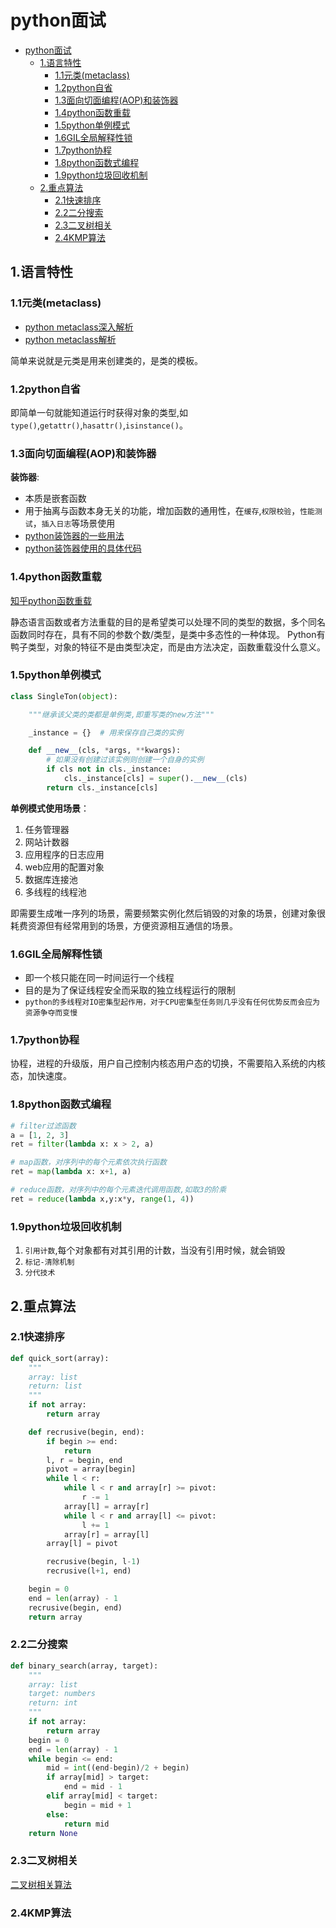 # python面试

<!-- TOC -->

- [python面试](#python%e9%9d%a2%e8%af%95)
  - [1.语言特性](#1%e8%af%ad%e8%a8%80%e7%89%b9%e6%80%a7)
    - [1.1元类(metaclass)](#11%e5%85%83%e7%b1%bbmetaclass)
    - [1.2python自省](#12python%e8%87%aa%e7%9c%81)
    - [1.3面向切面编程(AOP)和装饰器](#13%e9%9d%a2%e5%90%91%e5%88%87%e9%9d%a2%e7%bc%96%e7%a8%8baop%e5%92%8c%e8%a3%85%e9%a5%b0%e5%99%a8)
    - [1.4python函数重载](#14python%e5%87%bd%e6%95%b0%e9%87%8d%e8%bd%bd)
    - [1.5python单例模式](#15python%e5%8d%95%e4%be%8b%e6%a8%a1%e5%bc%8f)
    - [1.6GIL全局解释性锁](#16gil%e5%85%a8%e5%b1%80%e8%a7%a3%e9%87%8a%e6%80%a7%e9%94%81)
    - [1.7python协程](#17python%e5%8d%8f%e7%a8%8b)
    - [1.8python函数式编程](#18python%e5%87%bd%e6%95%b0%e5%bc%8f%e7%bc%96%e7%a8%8b)
    - [1.9python垃圾回收机制](#19python%e5%9e%83%e5%9c%be%e5%9b%9e%e6%94%b6%e6%9c%ba%e5%88%b6)
  - [2.重点算法](#2%e9%87%8d%e7%82%b9%e7%ae%97%e6%b3%95)
    - [2.1快速排序](#21%e5%bf%ab%e9%80%9f%e6%8e%92%e5%ba%8f)
    - [2.2二分搜索](#22%e4%ba%8c%e5%88%86%e6%90%9c%e7%b4%a2)
    - [2.3二叉树相关](#23%e4%ba%8c%e5%8f%89%e6%a0%91%e7%9b%b8%e5%85%b3)
    - [2.4KMP算法](#24kmp%e7%ae%97%e6%b3%95)

<!-- /TOC -->

## 1.语言特性

### 1.1元类(metaclass)

- [python metaclass深入解析](https://www.cnblogs.com/yssjun/p/9832526.html)
- [python metaclass解析](https://www.liaoxuefeng.com/wiki/897692888725344/923030550637312)

简单来说就是元类是用来创建类的，是类的模板。

### 1.2python自省

即简单一句就能知道运行时获得对象的类型,如`type()`,`getattr()`,`hasattr()`,`isinstance()`。

### 1.3面向切面编程(AOP)和装饰器

**装饰器**:

- 本质是嵌套函数
- 用于抽离与函数本身无关的功能，增加函数的通用性，在`缓存`,`权限校验`，`性能测试`，`插入日志`等场景使用
- [python装饰器的一些用法](https://blog.csdn.net/qq_26886929/article/details/54091962)
- [python装饰器使用的具体代码](../python/python/decorator/cache_decorator.py)

### 1.4python函数重载

[知乎python函数重载](https://www.zhihu.com/question/20053359)

静态语言函数或者方法重载的目的是希望类可以处理不同的类型的数据，多个同名函数同时存在，具有不同的参数个数/类型，是类中多态性的一种体现。
Python有鸭子类型，对象的特征不是由类型决定，而是由方法决定，函数重载没什么意义。

### 1.5python单例模式

```python
class SingleTon(object):

    """继承该父类的类都是单例类,即重写类的new方法"""

    _instance = {}  # 用来保存自己类的实例

    def __new__(cls, *args, **kwargs):
        # 如果没有创建过该实例则创建一个自身的实例
        if cls not in cls._instance:
            cls._instance[cls] = super().__new__(cls)
        return cls._instance[cls]
```

**单例模式使用场景**：

1. 任务管理器
2. 网站计数器
3. 应用程序的日志应用
4. web应用的配置对象
5. 数据库连接池
6. 多线程的线程池

即需要生成唯一序列的场景，需要频繁实例化然后销毁的对象的场景，创建对象很耗费资源但有经常用到的场景，方便资源相互通信的场景。

### 1.6GIL全局解释性锁

- 即一个核只能在同一时间运行一个线程
- 目的是为了保证线程安全而采取的独立线程运行的限制
- `python的多线程对IO密集型起作用，对于CPU密集型任务则几乎没有任何优势反而会应为资源争夺而变慢`

### 1.7python协程

协程，进程的升级版，用户自己控制内核态用户态的切换，不需要陷入系统的内核态，加快速度。

### 1.8python函数式编程

```python
# filter过滤函数
a = [1, 2, 3]
ret = filter(lambda x: x > 2, a)

# map函数，对序列中的每个元素依次执行函数
ret = map(lambda x: x+1, a)

# reduce函数，对序列中的每个元素迭代调用函数,如取3的阶乘
ret = reduce(lambda x,y:x*y, range(1, 4))
```

### 1.9python垃圾回收机制

1. `引用计数`,每个对象都有对其引用的计数，当没有引用时候，就会销毁
2. `标记-清除机制`
3. `分代技术`

## 2.重点算法

### 2.1快速排序

```python
def quick_sort(array):
    """
    array: list
    return: list
    """
    if not array:
        return array

    def recrusive(begin, end):
        if begin >= end:
            return
        l, r = begin, end
        pivot = array[begin]
        while l < r:
            while l < r and array[r] >= pivot:
                r -= 1
            array[l] = array[r]
            while l < r and array[l] <= pivot:
                l += 1
            array[r] = array[l]
        array[l] = pivot

        recrusive(begin, l-1)
        recrusive(l+1, end)

    begin = 0
    end = len(array) - 1
    recrusive(begin, end)
    return array
```

### 2.2二分搜索

```python
def binary_search(array, target):
    """
    array: list
    target: numbers
    return: int
    """
    if not array:
        return array
    begin = 0
    end = len(array) - 1
    while begin <= end:
        mid = int((end-begin)/2 + begin)
        if array[mid] > target:
            end = mid - 1
        elif array[mid] < target:
            begin = mid + 1
        else:
            return mid
    return None
```

### 2.3二叉树相关

[二叉树相关算法](../data_structure/binary_tree/basic_binary_tree.py)

### 2.4KMP算法


